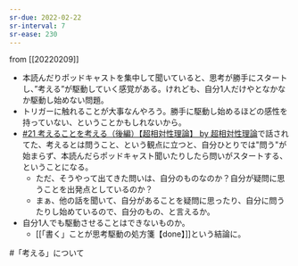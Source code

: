 ```yaml
---
sr-due: 2022-02-22
sr-interval: 7
sr-ease: 230
---
```


from [[20220209]]

- 本読んだりポッドキャストを集中して聞いていると、思考が勝手にスタートし、”考える”が駆動していく感覚がある。けれども、自分1人だけやとなかなか駆動し始めない問題。
- トリガーに触れることが大事なんやろう。勝手に駆動し始めるほどの感性を持っていない、ということかもしれないから。
- [#21 考えることを考える（後編）【超相対性理論】 by 超相対性理論](https://anchor.fm/super-relativity/episodes/21-e171b4q)で話されてた、考えるとは問うこと、という観点に立つと、自分ひとりでは"問う"が始まらず、本読んだらポッドキャスト聞いたりしたら問いがスタートする、ということになる。
	- ただ、そうやって出てきた問いは、自分のものなのか？自分が疑問に思うことを出発点としているのか？
	- まぁ、他の話を聞いて、自分があることを疑問に思ったり、自分に問うたりし始めているので、自分のもの、と言えるか。
- 自分1人でも駆動させることはできないものか。
	- [[「書く」ことが思考駆動の処方箋【done】]]という結論に。

#「考える」について 